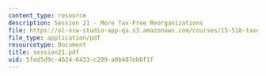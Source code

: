 ```yaml
---
content_type: resource
description: Session 21 - More Tax-Free Reorganizations
file: https://ol-ocw-studio-app-qa.s3.amazonaws.com/courses/15-518-taxes-and-business-strategy-fall-2002/5fed5d9c46246433c209a0b487eb6f1f_session21.pdf
file_type: application/pdf
resourcetype: Document
title: session21.pdf
uid: 5fed5d9c-4624-6433-c209-a0b487eb6f1f
---
```

